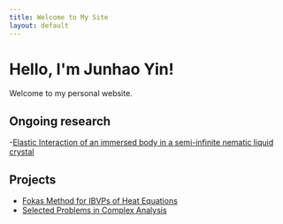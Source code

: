 ```yaml
---
title: Welcome to My Site
layout: default
---
```


# Hello, I'm Junhao Yin!
Welcome to my personal website.

## Ongoing research
-[Elastic Interaction of an immersed body in a semi-infinite nematic liquid crystal](LC/index.md)

## Projects
- [Fokas Method for IBVPs of Heat Equations](Fokas/index.md)
- [Selected Problems in Complex Analysis](Complex/index.md)

